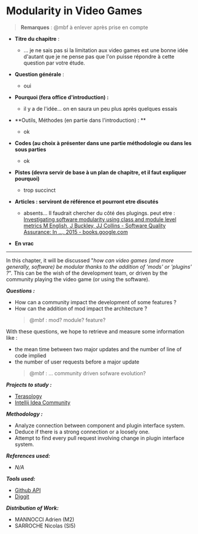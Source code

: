 # Modularity in Video Games

> **Remarques** : @mbf à enlever après prise en compte

* **Titre du chapitre** :
  * ... je ne sais pas si la limitation aux video games est une bonne idée d'autant que je ne pense pas que l'on puisse répondre à cette question par votre étude.
* **Question générale** :
  * oui
* **Pourquoi \(fera office d'introduction\) :**
  * il y a de l'idée... on en saura un peu plus après quelques essais
* **Outils, Méthodes \(en partie dans l'introduction\) : **
  * ok
* **Codes \(au choix à présenter dans une partie méthodologie ou dans les sous parties**
  * ok
* **Pistes \(devra servir de base à un plan de chapitre, et il faut expliquer pourquoi\)**
  * trop succinct
* **Articles : serviront de référence et pourront etre discutés**

  * absents... Il faudrait chercher du côté des plugings. 
    peut etre : 
[    Investigating software modularity using class and module level metrics
M English, J Buckley, JJ Collins - Software Quality Assurance: In …, 2015 - books.google.com](https://books.google.fr/books?hl=fr&lr=&id=NVaZBQAAQBAJ&oi=fnd&pg=PA177&dq=software+engineering+modularity+code+quality&ots=p2EbX7G5rr&sig=AE0Pkr-4xcjn7pqZiXugQyw8WVg&redir\_esc=y\#v=onepage&q=modularity&f=false)

* **En vrac**

---

In this chapter, it will be discussed "_how can video games \(and more generally, software\) be modular thanks to the addition of 'mods' or 'plugins' ?_". This can be the wish of the development team, or driven by the community playing the video game \(or using the software\).

_**Questions :**_

* How can a community impact the development of some features ?
* How can the addition of mod impact the architecture ?
  > @mbf : mod? module? feature?

With these questions, we hope to retrieve and measure some information like :

* the mean time between two major updates and the number of line of code implied
* the number of user requests before a major update
  > @mbf : ... community driven sofware evolution?

_**Projects to study :**_

* [Terasology](https://github.com/MovingBlocks/Terasology)
* [Intellij Idea Community](https://github.com/JetBrains/intellij-community)

_**Methodology :**_

* Analyze connection between component and plugin interface system.
* Deduce if there is a strong connection or a loosely one.
* Attempt to find every pull request involving change in plugin interface system.

_**References used:**_

* _N/A_

_**Tools used:**_

* [Github API](https://developer.github.com/v3/)
* [Diggit](https://github.com/jrfaller/diggit)

_**Distribution of Work:**_

* MANNOCCI Adrien \(M2\)
* SARROCHE Nicolas \(SI5\)



